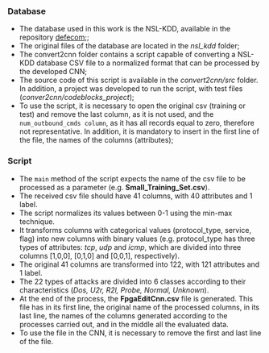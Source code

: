 ### Database
- The database used in this work is the NSL-KDD, available in the repository [defecom](https://github.com/defcom17/NSL_KDD);;
- The original files of the database are located in the *nsl_kdd* folder;
- The convert2cnn folder contains a script capable of converting a NSL-KDD database CSV file to a normalized format that can be processed by the developed CNN;
- The source code of this script is available in the *convert2cnn/src* folder. In addition, a project was developed to run the script, with test files (*conver2cnn/codeblocks_project*);
- To use the script, it is necessary to open the original csv (training or test) and remove the last column, as it is not used, and the `num_outbound_cmds column`, as it has all records equal to zero, therefore not representative. In addition, it is mandatory to insert in the first line of the file, the names of the columns (attributes);


### Script
- The `main` method of the script expects the name of the csv file to be processed as a parameter (e.g. **Small_Training_Set.csv**).
- The received csv file should have 41 columns, with 40 attributes and 1 label.
- The script normalizes its values between 0-1 using the min-max technique.
- It transforms columns with categorical values (protocol_type, service, flag) into new columns with binary values (e.g. protocol_type has three types of attributes: *tcp*, *udp* and *icmp*, which are divided into three columns [1,0,0], [0,1,0] and [0,0,1], respectively).
- The original 41 columns are transformed into 122, with 121 attributes and 1 label.
- The 22 types of attacks are divided into 6 classes according to their characteristics (*Dos, U2r, R2l, Probe, Normal, Unknown*).
- At the end of the process, the **FpgaEditCnn.csv** file is generated. This file has in its first line, the original name of the processed columns, in its last line, the names of the columns generated according to the processes carried out, and in the middle all the evaluated data.
- To use the file in the CNN, it is necessary to remove the first and last line of the file.
